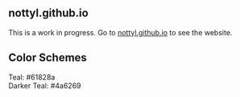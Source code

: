 ## nottyl.github.io
This is a work in progress. Go to [nottyl.github.io](https://nottyl.github.io) to see the website.   
## Color Schemes
Teal: #61828a   
Darker Teal: #4a6269




